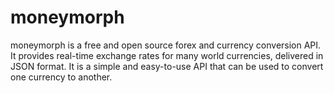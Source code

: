 # moneymorph

moneymorph is a free and open source forex and currency conversion API. It provides
real-time exchange rates for many world currencies, delivered in JSON format.
It is a simple and easy-to-use API that can be used to convert one currency to
another.
